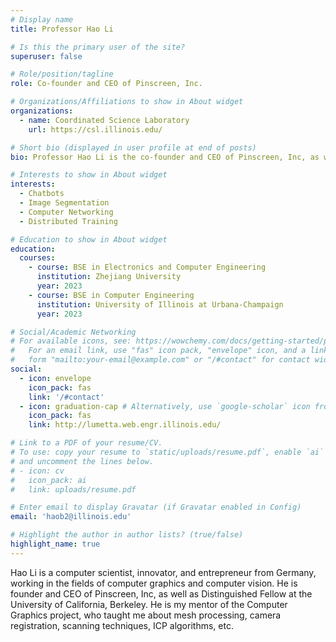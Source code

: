 ```yaml
---
# Display name
title: Professor Hao Li

# Is this the primary user of the site?
superuser: false

# Role/position/tagline
role: Co-founder and CEO of Pinscreen, Inc.

# Organizations/Affiliations to show in About widget
organizations:
  - name: Coordinated Science Laboratory
    url: https://csl.illinois.edu/

# Short bio (displayed in user profile at end of posts)
bio: Professor Hao Li is the co-founder and CEO of Pinscreen, Inc, as well as Distinguished Fellow at the University of California, Berkeley.

# Interests to show in About widget
interests:
  - Chatbots
  - Image Segmentation
  - Computer Networking
  - Distributed Training

# Education to show in About widget
education:
  courses:
    - course: BSE in Electronics and Computer Engineering
      institution: Zhejiang University
      year: 2023
    - course: BSE in Computer Engineering
      institution: University of Illinois at Urbana-Champaign
      year: 2023

# Social/Academic Networking
# For available icons, see: https://wowchemy.com/docs/getting-started/page-builder/#icons
#   For an email link, use "fas" icon pack, "envelope" icon, and a link in the
#   form "mailto:your-email@example.com" or "/#contact" for contact widget.
social:
  - icon: envelope
    icon_pack: fas
    link: '/#contact'
  - icon: graduation-cap # Alternatively, use `google-scholar` icon from `ai` icon pack
    icon_pack: fas
    link: http://lumetta.web.engr.illinois.edu/

# Link to a PDF of your resume/CV.
# To use: copy your resume to `static/uploads/resume.pdf`, enable `ai` icons in `params.toml`,
# and uncomment the lines below.
# - icon: cv
#   icon_pack: ai
#   link: uploads/resume.pdf

# Enter email to display Gravatar (if Gravatar enabled in Config)
email: 'haob2@illinois.edu'

# Highlight the author in author lists? (true/false)
highlight_name: true
---
```


Hao Li is a computer scientist, innovator, and entrepreneur from Germany, working in the fields of computer graphics and computer vision. He is founder and CEO of Pinscreen, Inc, as well as Distinguished Fellow at the University of California, Berkeley. He is my mentor of the Computer Graphics project, who taught me about mesh processing, camera registration, scanning techniques, ICP algorithms, etc. 

<!-- {{< icon name="download" pack="fas" >}} Download my {{< staticref "uploads/demo_resume.pdf" "newtab" >}}resumé{{< /staticref >}}. -->
